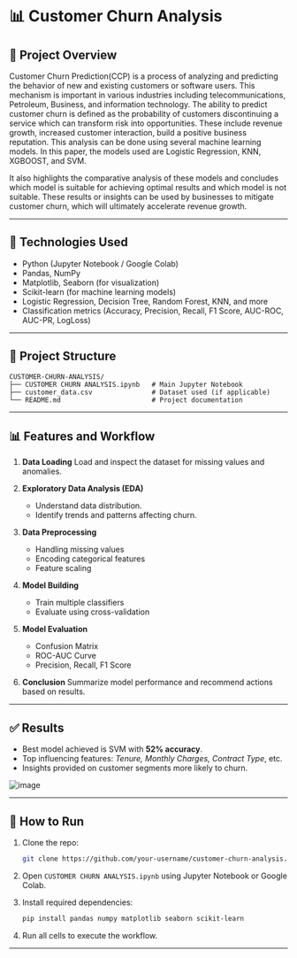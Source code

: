 # 📊 Customer Churn Analysis

## 📝 Project Overview

Customer Churn Prediction(CCP) is a process of analyzing and predicting the behavior of new and existing customers or software users. This mechanism is important in various industries including telecommunications, Petroleum, Business, and information technology. The ability to predict customer churn is defined as the probability of customers discontinuing a service which can transform risk into opportunities. These include revenue growth, increased customer interaction, build a positive business reputation. This analysis can be done using several machine learning models. In this paper, the models used are Logistic Regression, KNN, XGBOOST, and SVM.

It also highlights the comparative analysis of these models and concludes which model is suitable for achieving optimal results and which model is not suitable. These results or insights can be used by businesses to mitigate customer churn, which will ultimately accelerate revenue growth.

---

## 🧰 Technologies Used

* Python (Jupyter Notebook / Google Colab)
* Pandas, NumPy
* Matplotlib, Seaborn (for visualization)
* Scikit-learn (for machine learning models)
* Logistic Regression, Decision Tree, Random Forest, KNN, and more
* Classification metrics (Accuracy, Precision, Recall, F1 Score, AUC-ROC, AUC-PR, LogLoss)

---

## 📁 Project Structure

```
CUSTOMER-CHURN-ANALYSIS/
├── CUSTOMER CHURN ANALYSIS.ipynb   # Main Jupyter Notebook
├── customer_data.csv               # Dataset used (if applicable)
└── README.md                       # Project documentation
```

---

## 📊 Features and Workflow

1. **Data Loading**
   Load and inspect the dataset for missing values and anomalies.

2. **Exploratory Data Analysis (EDA)**

   * Understand data distribution.
   * Identify trends and patterns affecting churn.

3. **Data Preprocessing**

   * Handling missing values
   * Encoding categorical features
   * Feature scaling

4. **Model Building**

   * Train multiple classifiers
   * Evaluate using cross-validation

5. **Model Evaluation**

   * Confusion Matrix
   * ROC-AUC Curve
   * Precision, Recall, F1 Score

6. **Conclusion**
   Summarize model performance and recommend actions based on results.

---

## ✅ Results

* Best model achieved is SVM with **52% accuracy**.
* Top influencing features: *Tenure, Monthly Charges, Contract Type*, etc.
* Insights provided on customer segments more likely to churn.

![image](https://github.com/user-attachments/assets/35c9a8fb-f83a-48b3-961a-24ba452ff825)


---

## 🚀 How to Run

1. Clone the repo:

   ```bash
   git clone https://github.com/your-username/customer-churn-analysis.git
   ```

2. Open `CUSTOMER CHURN ANALYSIS.ipynb` using Jupyter Notebook or Google Colab.

3. Install required dependencies:

   ```bash
   pip install pandas numpy matplotlib seaborn scikit-learn
   ```

4. Run all cells to execute the workflow.

---
